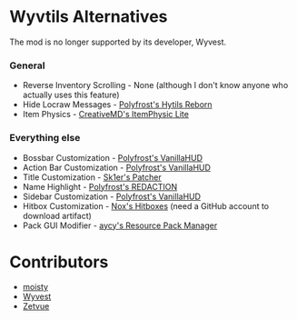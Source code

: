 # Wyvtils Alternatives
The mod is no longer supported by its developer, Wyvest.

### General

* Reverse Inventory Scrolling - None (although I don't know anyone who actually uses this feature)
* Hide Locraw Messages - [Polyfrost's Hytils Reborn](https://github.com/Polyfrost/Hytils-Reborn/releases/latest)
* Item Physics - [CreativeMD's ItemPhysic Lite](https://www.curseforge.com/minecraft/mc-mods/itemphysic-lite/files/2439695)

### Everything else
* Bossbar Customization - [Polyfrost's VanillaHUD](https://github.com/Polyfrost/VanillaHUD/releases/latest)
* Action Bar Customization - [Polyfrost's VanillaHUD](https://github.com/Polyfrost/VanillaHUD/releases/latest)
* Title Customization - [Sk1er's Patcher](https://sk1er.club/mods/patcher)
* Name Highlight - [Polyfrost's REDACTION](https://github.com/Polyfrost/REDACTION/releases/latest)
* Sidebar Customization - [Polyfrost's VanillaHUD](https://github.com/Polyfrost/VanillaHUD/releases/latest)
* Hitbox Customization - [Nox's Hitboxes](https://github.com/Noxiuam/Hitboxes/actions) (need a GitHub account to download artifact)
* Pack GUI Modifier - [aycy's Resource Pack Manager](https://www.youtube.com/watch?v=OQZFWrrEcYM)

# Contributors

* [moisty](https://github.com/Mqisty)
* [Wyvest](https://github.com/Wyvest)
* [Zetvue](https://zetvue.carrd.co)
